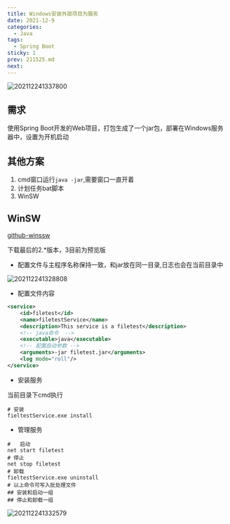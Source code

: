 ```yaml
---
title: Windows安装外部项目为服务
date: 2021-12-9
categories:
  - Java
tags:
  - Spring Boot 
sticky: 1
prev: 211525.md
next:
---
```


![202112241337800](https://gitee.com/snowyan/image/raw/master/2021/202112241337800.png)

<!-- more -->

## 需求

使用Spring Boot开发的Web项目，打包生成了一个jar包，部署在Windows服务器中，设置为开机启动

## 其他方案

1. cmd窗口运行`java -jar`,需要窗口一直开着
2. 计划任务bat脚本
3. WinSW


## WinSW 

[github-winssw](https://github.com/winsw/winsw/releases)

下载最后的2.*版本，3目前为预览版

- 配置文件与主程序名称保持一致，和jar放在同一目录,日志也会在当前目录中

![202112241328808](https://gitee.com/snowyan/image/raw/master/2021/202112241328808.png)

- 配置文件内容

```xml
<service>
    <id>filetest</id>
    <name>filetestService</name>
    <description>This service is a filetest</description>
    <!-- java命令  -->
    <executable>java</executable>
    <!-- 配置启动参数 -->
    <arguments>-jar filetest.jar</arguments>
    <log mode="roll"/>
</service>
```
- 安装服务

当前目录下cmd执行

```shell
# 安装
fieltestService.exe install
```

- 管理服务

```shell
#   启动
net start filetest
# 停止
net stop filetest
# 卸载
fieltestService.exe uninstall
# 以上命令可写入批处理文件
## 安装和启动一组
## 停止和卸载一组
```

![202112241332579](https://gitee.com/snowyan/image/raw/master/2021/202112241332579.png)
